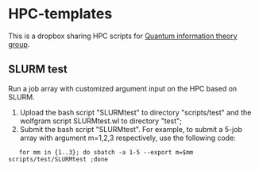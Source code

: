 # HPC-templates

This is a dropbox sharing HPC scripts for [Quantum information theory group](https://sites.google.com/view/quntaozhuang).

## SLURM test
Run a job array with customized argument input on the HPC based on SLURM.

1. Upload the bash script "SLURMtest" to directory "scripts/test" and the wolfgram script SLURMtest.wl to directory "test";
2. Submit the bash script "SLURMtest". For example, to submit a 5-job array with argument m=1,2,3 respectively, use the following code:
```
   for mm in {1..3}; do sbatch -a 1-5 --export m=$mm scripts/test/SLURMtest ;done
```
